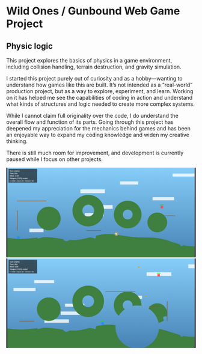 # Wild Ones / Gunbound Web Game Project

## Physic logic

This project explores the basics of physics in a game environment, including collision handling, terrain destruction, and gravity simulation.

I started this project purely out of curiosity and as a hobby—wanting to understand how games like this are built. It’s not intended as a “real-world” production project, but as a way to explore, experiment, and learn. Working on it has helped me see the capabilities of coding in action and understand what kinds of structures and logic needed to create more complex systems.

While I cannot claim full originality over the code, I do understand the overall flow and function of its parts. Going through this project has deepened my appreciation for the mechanics behind games and has been an enjoyable way to expand my coding knowledge and widen my creative thinking.

There is still much room for improvement, and development is currently paused while I focus on other projects.

<img src= https://github.com/budiswijaya/Game-Project/blob/main/Snipaste_2025-09-08_19-23-09.png>
<img src= https://github.com/budiswijaya/Game-Project/blob/main/Snipaste_2025-09-08_19-23-30.png>
